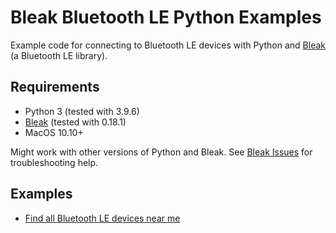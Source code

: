 # Bleak Bluetooth LE Python Examples

Example code for connecting to Bluetooth LE devices with Python and [Bleak](https://github.com/hbldh/bleak) (a Bluetooth LE library).

## Requirements

* Python 3 (tested with 3.9.6)
* [Bleak](https://github.com/hbldh/bleak) (tested with 0.18.1)
* MacOS 10.10+

Might work with other versions of Python and Bleak. See [Bleak Issues](https://github.com/hbldh/bleak/issues) for troubleshooting help.

## Examples

* [Find all Bluetooth LE devices near me](https://github.com/protobioengineering/bleak-python-examples/static_ble_scanner.py)